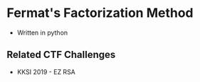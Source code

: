 # Fermat's Factorization Method
- Written in python

## Related CTF Challenges
- KKSI 2019 - EZ RSA
